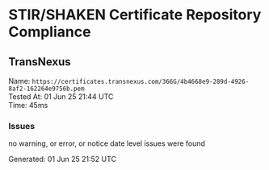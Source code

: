 # STIR/SHAKEN Certificate Repository Compliance

## TransNexus

Name: `https://certificates.transnexus.com/366G/4b4668e9-289d-4926-8af2-162264e9756b.pem`\
Tested At: 01 Jun 25 21:44 UTC\
Time: 45ms

### Issues

no warning, or error, or notice date level issues were found

Generated: 01 Jun 25 21:52 UTC